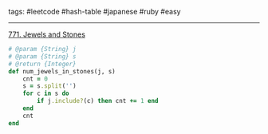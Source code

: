 tags: #leetcode #hash-table #japanese #ruby #easy

<hr />

[771. Jewels and Stones](https://leetcode.com/problems/jewels-and-stones/)

```rb
# @param {String} j
# @param {String} s
# @return {Integer}
def num_jewels_in_stones(j, s)
    cnt = 0
    s = s.split('')
    for c in s do
        if j.include?(c) then cnt += 1 end
    end
    cnt
end
```